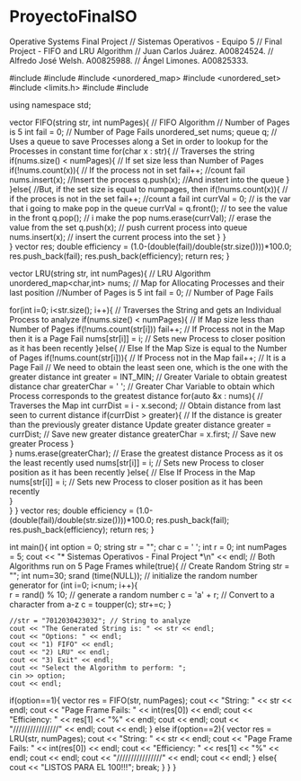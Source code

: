 # ProyectoFinalSO
Operative Systems Final Project
// Sistemas Operativos - Equipo 5
// Final Project - FIFO and LRU Algorithm
// Juan Carlos Juárez. A00824524.
// Alfredo José Welsh. A00825988.
// Ángel Limones. A00825333.

#include <iostream>
#include <string>
#include <unordered_map>
#include <unordered_set>
#include <limits.h>
#include <vector>
#include <queue>

using namespace std;

vector<double> FIFO(string str, int numPages){
  // FIFO Algorithm
  // Number of Pages is 5
  int fail = 0; // Number of Page Fails
  unordered_set<char> nums;
  queue<char> q;
  // Uses a queue to save Processes along a Set in order to lookup for the Processes in constant time
  for(char x : str){ // Traverses the string
    if(nums.size() < numPages){ // If set size less than Number of Pages
      if(!nums.count(x)){ // If the process not in set 
        fail++; //count fail
        nums.insert(x); //Insert the process 
        q.push(x); //And instert into the queue
      }
    }else{ //But, if the set size is equal to numpages, then
      if(!nums.count(x)){ // if the proces is not in the set
        fail++; //count a fail
        int currVal = 0; // is the var that i going to make pop in the queue
        currVal = q.front(); // to see the value in the front 
        q.pop(); // i make the pop
        nums.erase(currVal); // erase the value from the set
        q.push(x); // push current process into queue
        nums.insert(x); // insert the current process into the set
      }
    }  
  }
  vector<double> res;
  double efficiency = (1.0-(double(fail)/double(str.size())))*100.0;
  res.push_back(fail);
  res.push_back(efficiency);
  return res;
}

vector<double> LRU(string str, int numPages){
  // LRU Algorithm
  unordered_map<char,int> nums; // Map for Allocating Processes and their last position 
  //Number of Pages is 5
  int fail = 0; // Number of Page Fails 
  
  for(int i=0; i<str.size(); i++){ // Traverses the String and gets an Individual Process to analyze
    if(nums.size() < numPages){ // If Map size less than Number of Pages 
      if(!nums.count(str[i])) fail++; // If Process not in the Map then it is a Page Fail
      nums[str[i]] = i; // Sets new Process to closer position as it has been recently
    }else{ // Else If the Map Size is equal to the Number of Pages
      if(!nums.count(str[i])){ // If Process not in the Map
        fail++; // It is a Page Fail
         // We need to obtain the least seen one, which is the one with the greater distance
        int greater = INT_MIN; // Greater Variale to obtain greatest distance
        char greaterChar = ' '; // Greater Char Variable to obtain which Process corresponds to the greatest distance 
        for(auto &x : nums){ // Traverses the Map
          int currDist = i - x.second; // Obtain distance from last seen to current distance
          if(currDist > greater){ // If the distance is greater than the previously greater distance Update greater distance
            greater = currDist; // Save new greater distance
            greaterChar = x.first; // Save new greater Process
          }  
        }
        nums.erase(greaterChar); // Erase the greatest distance Process as it os the least recently used
        nums[str[i]] = i; // Sets new Process to closer position as it has been recently 
      }else{ // Else If Process in the Map
        nums[str[i]] = i; // Sets new Process to closer position as it has been recently  
      }  
    }
  } 
  vector<double> res;
  double efficiency = (1.0-(double(fail)/double(str.size())))*100.0;
  res.push_back(fail);
  res.push_back(efficiency);
  return res; 
}

int main(){
  int option = 0;
  string str = "";
  char c = ' ';
  int r = 0;
  int numPages = 5;
  cout << "* Sistemas Operativos - Final Project *\n" << endl;
  // Both Algorithms run on 5 Page Frames
  while(true){ 
    // Create Random String
    str = "";
    int num=30;
    srand (time(NULL));    // initialize the random number generator
    for (int i=0; i<num; i++){    
        r = rand() % 10;   // generate a random number
        c = 'a' + r;            // Convert to a character from a-z
        c = toupper(c);
        str+=c;
    }
    
    //str = "7012030423032"; // String to analyze
    cout << "The Generated String is: " << str << endl;
    cout << "Options: " << endl;
    cout << "1) FIFO" << endl;
    cout << "2) LRU" << endl;
    cout << "3) Exit" << endl;
    cout << "Select the Algorithm to perform: ";
    cin >> option;
    cout << endl;
  if(option==1){
  vector<double> res = FIFO(str, numPages);
  cout << "String: " << str << endl;
  cout << "Page Frame Fails: " << int(res[0]) << endl;
  cout << "Efficiency: " << res[1] << "%" << endl;
  cout << endl;
  cout << "////////////////" << endl;
  cout << endl;
  }
  else if(option==2){
  vector<double> res = LRU(str, numPages);
  cout << "String: " << str << endl;
  cout << "Page Frame Fails: " << int(res[0]) << endl;
  cout << "Efficiency: " << res[1] << "%" << endl;
  cout << endl;
  cout << "////////////////" << endl;
  cout << endl;
  }
  else{
    cout << "LISTOS PARA EL 100!!!";
    break;
  }
  }
}
